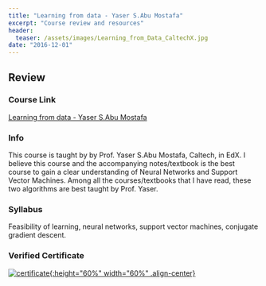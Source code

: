 ```yaml
---
title: "Learning from data - Yaser S.Abu Mostafa"
excerpt: "Course review and resources"
header:
  teaser: /assets/images/Learning_from_Data_CaltechX.jpg
date: "2016-12-01" 
---
```


## Review

### Course Link
<a href="https://www.edx.org/course/learning-data-introductory-machine-caltechx-cs1156x">Learning from data - Yaser S.Abu Mostafa</a>

### Info
This course is taught by by Prof. Yaser S.Abu Mostafa, Caltech, in EdX. I believe this course and the accompanying notes/textbook is the best course to gain a clear understanding of Neural Networks and Support Vector Machines. Among all the courses/textbooks that I have read, these two algorithms are best taught by Prof. Yaser.

### Syllabus
Feasibility of learning, neural networks, support vector machines, conjugate gradient descent.

<!--
### Repository
The [repository](https://github.com/Adaickalavan/Learning-from-Data-CS1156X-Yaser-S.Abu-Mostafa-CaltechX-EdX) consists of the following: 
* Lectures - Notes
* Homework - Answers
* Textbook - Chapters 6,7,8,9, and Appendix B, C
-->

### Verified Certificate
[![certificate](/assets/images/Learning_from_Data_CaltechX.jpg){:height="60%" width="60%" .align-center}](https://courses.edx.org/certificates/7ffb9c6e8015419b9359204d1612250a)
